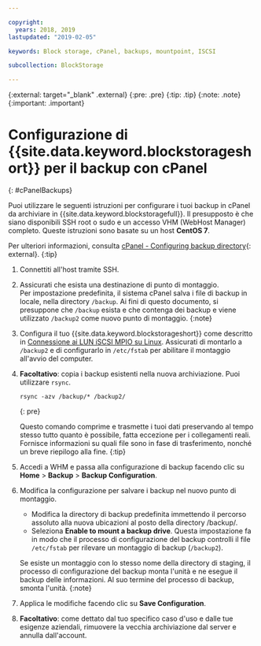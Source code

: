 ```yaml
---

copyright:
  years: 2018, 2019
lastupdated: "2019-02-05"

keywords: Block storage, cPanel, backups, mountpoint, ISCSI

subcollection: BlockStorage

---
```

{:external: target="_blank" .external}
{:pre: .pre}
{:tip: .tip}
{:note: .note}
{:important: .important}

# Configurazione di {{site.data.keyword.blockstorageshort}} per il backup con cPanel
{: #cPanelBackups}

Puoi utilizzare le seguenti istruzioni per configurare i tuoi backup in cPanel da archiviare in {{site.data.keyword.blockstoragefull}}. Il presupposto è che siano disponibili SSH root o sudo e un accesso VHM (WebHost Manager) completo. Queste istruzioni sono basate su un host **CentOS 7**.

Per ulteriori informazioni, consulta [cPanel - Configuring backup directory](https://docs.cpanel.net/display/68Docs/Backup+Configuration#BackupConfiguration-ConfigureBackupDirectory){: external}.
{:tip}

1. Connettiti all'host tramite SSH.

2. Assicurati che esista una destinazione di punto di montaggio. <br />
   Per impostazione predefinita, il sistema cPanel salva i file di backup in locale, nella directory `/backup`. Ai fini di questo documento, si presuppone che `/backup` esista e che contenga dei backup e viene utilizzato `/backup2` come nuovo punto di montaggio.
   {:note}

3. Configura il tuo {{site.data.keyword.blockstorageshort}} come descritto in [Connessione ai LUN iSCSI MPIO su Linux](/docs/infrastructure/BlockStorage?topic=BlockStorage-mountingLinux#mountingLinux). Assicurati di montarlo a `/backup2` e di configurarlo in `/etc/fstab` per abilitare il montaggio all'avvio del computer.

4. **Facoltativo**: copia i backup esistenti nella nuova archiviazione. Puoi utilizzare `rsync`.
   ```
   rsync -azv /backup/* /backup2/
   ```
   {: pre}

    Questo comando comprime e trasmette i tuoi dati preservando al tempo stesso tutto quanto è possibile, fatta eccezione per i collegamenti reali. Fornisce informazioni su quali file sono in fase di trasferimento, nonché un breve riepilogo alla fine.
    {:tip}

5. Accedi a WHM e passa alla configurazione di backup facendo clic su **Home** > **Backup** > **Backup Configuration**.

6. Modifica la configurazione per salvare i backup nel nuovo punto di montaggio.
    - Modifica la directory di backup predefinita immettendo il percorso assoluto alla nuova ubicazioni al posto della directory /backup/.
    - Seleziona **Enable to mount a backup drive**. Questa impostazione fa in modo che il processo di configurazione del backup controlli il file `/etc/fstab` per rilevare un montaggio di backup (`/backup2`). <br />

    Se esiste un montaggio con lo stesso nome della directory di staging, il processo di configurazione del backup monta l'unità e ne esegue il backup delle informazioni. Al suo termine del processo di backup, smonta l'unità.
    {:note}

7. Applica le modifiche facendo clic su **Save Configuration**.

8. **Facoltativo**: come dettato dal tuo specifico caso d'uso e dalle tue esigenze aziendali, rimuovere la vecchia archiviazione dal server e annulla dall'account.
